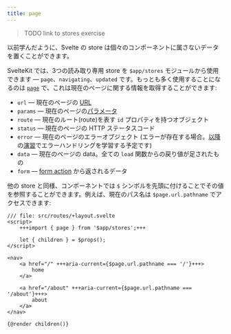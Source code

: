 ```yaml
---
title: page
---
```


> TODO link to stores exercise

以前学んだように、Svelte の store は個々のコンポーネントに属さないデータを置くことができます。

SvelteKit では、3つの読み取り専用 store を `$app/stores` モジュールから使用できます — `page`、`navigating`、`updated` です。もっとも多く使用することになるのは [`page`](/docs/kit/@sveltejs-kit#Page) で、これは現在のページに関する情報を取得することができます:

- `url` — 現在のページの [URL](https://developer.mozilla.org/ja/docs/Web/API/URL)
- `params` — 現在のページの[パラメータ](params)
- `route` — 現在のルート(route)を表す `id` プロパティを持つオブジェクト
- `status` — 現在のページの HTTP ステータスコード
- `error` — 現在のページのエラーオブジェクト (エラーが存在する場合。[以降](error-basics)の[演習](handleerror)でエラーハンドリングを学習する予定です)
- `data` — 現在のページの data。全ての `load` 関数からの戻り値が足されたもの
- `form` — [form action](the-form-element) から返されるデータ

他の store と同様、コンポーネントでは `$` シンボルを先頭に付けることでその値を参照することができます。例えば、現在のパス名は `$page.url.pathname` でアクセスできます:

```svelte
/// file: src/routes/+layout.svelte
<script>
	+++import { page } from '$app/stores';+++

	let { children } = $props();
</script>

<nav>
	<a href="/" +++aria-current={$page.url.pathname === '/'}+++>
		home
	</a>

	<a href="/about" +++aria-current={$page.url.pathname === '/about'}+++>
		about
	</a>
</nav>

{@render children()}
```
